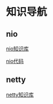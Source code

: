 # 知识导航

## nio

[nio知识库](https://www.yuque.com/zhoujie-kegd0/uo274s)

[nio代码](./netty-action)



## netty

[netty知识库](https://www.yuque.com/zhoujie-kegd0/uo274s)



